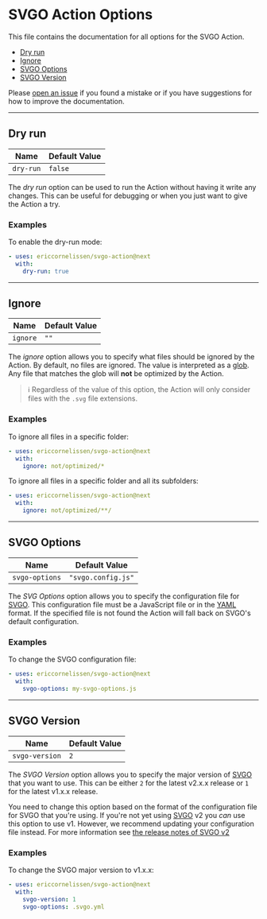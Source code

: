 # SVGO Action Options

This file contains the documentation for all options for the SVGO Action.

- [Dry run](#dry-run)
- [Ignore](#ignore)
- [SVGO Options](#svgo-options)
- [SVGO Version](#svgo-version)

Please [open an issue] if you found a mistake or if you have suggestions for how
to improve the documentation.

---

## Dry run

| Name      | Default Value |
| --------- | ------------- |
| `dry-run` | `false`       |

The _dry run_ option can be used to run the Action without having it write any
changes. This can be useful for debugging or when you just want to give the
Action a try.

### Examples

To enable the dry-run mode:

```yaml
- uses: ericcornelissen/svgo-action@next
  with:
    dry-run: true
```

---

## Ignore

| Name     | Default Value |
| -------- | ------------- |
| `ignore` | `""`          |

The _ignore_ option allows you to specify what files should be ignored by the
Action. By default, no files are ignored. The value is interpreted as a [glob].
Any file that matches the glob will **not** be optimized by the Action.

> :information_source: Regardless of the value of this option, the Action will
> only consider files with the `.svg` file extensions.

### Examples

To ignore all files in a specific folder:

```yaml
- uses: ericcornelissen/svgo-action@next
  with:
    ignore: not/optimized/*
```

To ignore all files in a specific folder and all its subfolders:

```yaml
- uses: ericcornelissen/svgo-action@next
  with:
    ignore: not/optimized/**/
```

---

## SVGO Options

| Name           | Default Value      |
| -------------- | ------------------ |
| `svgo-options` | `"svgo.config.js"` |

The _SVG Options_ option allows you to specify the configuration file for
[SVGO]. This configuration file must be a JavaScript file or in the [YAML]
format. If the specified file is not found the Action will fall back on SVGO's
default configuration.

### Examples

To change the SVGO configuration file:

```yaml
- uses: ericcornelissen/svgo-action@next
  with:
    svgo-options: my-svgo-options.js
```

---

## SVGO Version

| Name           | Default Value |
| -------------- | ------------- |
| `svgo-version` | `2`           |

The _SVGO Version_ option allows you to specify the major version of [SVGO] that
you want to use. This can be either `2` for the latest v2.x.x release or `1` for
the latest v1.x.x release.

You need to change this option based on the format of the configuration file for
SVGO that you're using. If you're not yet using [SVGO] v2 you _can_ use this
option to use v1. However, we recommend updating your configuration file
instead. For more information see [the release notes of SVGO
v2](https://github.com/svg/svgo/releases/tag/v2.0.0)

### Examples

To change the SVGO major version to v1.x.x:

```yaml
- uses: ericcornelissen/svgo-action@next
  with:
    svgo-version: 1
    svgo-options: .svgo.yml
```

[glob]: https://en.wikipedia.org/wiki/Glob_(programming)
[open an issue]: https://github.com/ericcornelissen/svgo-action/issues/new?labels=docs&template=documentation.md
[svgo]: https://github.com/svg/svgo
[yaml]: https://yaml.org/

